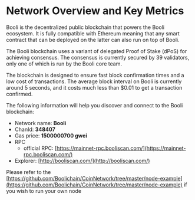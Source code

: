 # Network Overview and Key Metrics

Booli is the decentralized public blockchain that powers the Booli ecosystem. It is fully compatible with Ethereum meaning that any smart contract that can be deployed on the latter can also run on top of Booli.

The Booli blockchain uses a variant of delegated Proof of Stake \(dPoS\) for achieving consensus. The consensus is currently secured by 39 validators, only one of which is run by the Booli core team.

The blockchain is designed to ensure fast block confirmation times and a low cost of transactions. The average block interval on Booli is currently around 5 seconds, and it costs much less than $0.01 to get a transaction confirmed.

The following information will help you discover and connect to the Booli blockchain:   

* Network name: **Booli**
* ChanId: **348407**
* Gas price: **1500000700 gwei**
* RPC
  * official RPC: [https://mainnet-rpc.booliscan.com/](https://mainnet-rpc.booliscan.com/)
* Explorer: [http://booliscan.com/](http://booliscan.com/)

Please refer to the [https://github.com/Boolichain/CoinNetwork/tree/master/node-example](https://github.com/Boolichain/CoinNetwork/tree/master/node-example) if you wish to run your own node

